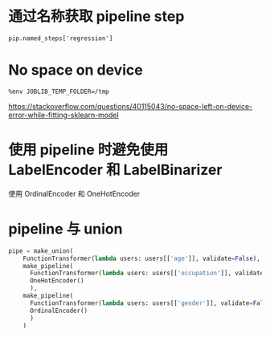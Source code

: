 # 通过名称获取 pipeline step

`pip.named_steps['regression']`

# No space on device

`%env JOBLIB_TEMP_FOLDER=/tmp`

https://stackoverflow.com/questions/40115043/no-space-left-on-device-error-while-fitting-sklearn-model

# 使用 pipeline 时避免使用 LabelEncoder 和 LabelBinarizer

使用 OrdinalEncoder 和 OneHotEncoder

# pipeline 与 union

```python
pipe = make_union(
    FunctionTransformer(lambda users: users[['age']], validate=False),
    make_pipeline(
      FunctionTransformer(lambda users: users[['occupation']], validate=False),
      OneHotEncoder()
      ),
    make_pipeline(
      FunctionTransformer(lambda users: users[['gender']], validate=False),
      OrdinalEncoder()
      )
    )
```
